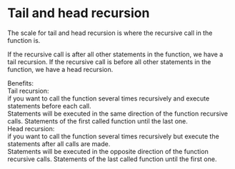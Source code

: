 # Tail and head recursion
The scale for tail and head recursion is where the recursive call in the function is. 

If the recursive call is after all other statements in the function, we have a tail recursion.
If the recursive call is before all other statements in the function, we have a head recursion.

Benefits:\
Tail recursion:\
if you want to call the function several times recursively and execute statements before each call.\
Statements will be executed in the same direction of the function recursive calls. Statements of the first called function until the last one.\
Head recursion:\
if you want to call the function several times recursively but execute the statements after all calls are made.\
Statements will be executed in the opposite direction of the function recursive calls. Statements of the last called function until the first one.
